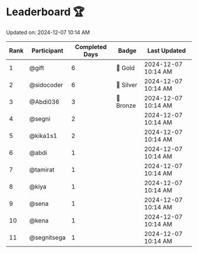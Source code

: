# Leaderboard 🏆

Updated on: 2024-12-07 10:14 AM

| Rank | Participant       | Completed Days | Badge      | Last Updated         |
|------|-------------------|----------------|------------|----------------------|
| 1    | @gift             | 6              | 🏅 Gold     | 2024-12-07 10:14 AM |
| 2    | @sidocoder        | 6              | 🥈 Silver   | 2024-12-07 10:14 AM |
| 3    | @Abdi036          | 3              | 🥉 Bronze   | 2024-12-07 10:14 AM |
| 4    | @segni            | 2              |            | 2024-12-07 10:14 AM |
| 5    | @kika1s1          | 2              |            | 2024-12-07 10:14 AM |
| 6    | @abdi             | 1              |            | 2024-12-07 10:14 AM |
| 7    | @tamirat          | 1              |            | 2024-12-07 10:14 AM |
| 8    | @kiya             | 1              |            | 2024-12-07 10:14 AM |
| 9    | @sena             | 1              |            | 2024-12-07 10:14 AM |
| 10   | @kena             | 1              |            | 2024-12-07 10:14 AM |
| 11   | @segnitsega       | 1              |            | 2024-12-07 10:14 AM |
